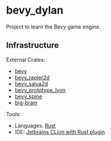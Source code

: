 # bevy_dylan
<p>
Project to learn the Bevy game engine.
</p>

## Infrastructure

<p>External Crates:
    <ul>
        <li><a href="https://crates.io/crates/bevy">bevy</a> </li>
        <li><a href="https://crates.io/crates/bevy_rapier2d">bevy_rapier2d</a> </li>
        <li><a href="https://crates.io/crates/bevy_salva2d">bevy_salva2d</a> </li>
        <li><a href="https://crates.io/crates/bevy_prototype_lyon">bevy_prototype_lyon</a> </li>
        <li><a href="https://crates.io/crates/bevy_spine">bevy_spine</a> </li>
        <li><a href="https://crates.io/crates/big-brain">big-brain</a> </li>
    </ul>

<p>Tools:
    <ul>
        <li>Languages: <a href="https://www.rust-lang.org/">Rust</a></li>
        <li>IDE: <a href="https://www.jetbrains.com/clion/">Jetbrains CLion with Rust plugin</a></li>
    </ul>
